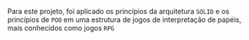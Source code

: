 Para este projeto, foi aplicado os princípios da arquitetura `SOLID` e os princípios de `POO` em uma estrutura de jogos de interpretação de papéis, mais conhecidos como jogos `RPG`

